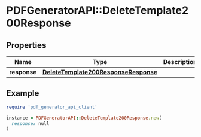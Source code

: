 # PDFGeneratorAPI::DeleteTemplate200Response

## Properties

| Name | Type | Description | Notes |
| ---- | ---- | ----------- | ----- |
| **response** | [**DeleteTemplate200ResponseResponse**](DeleteTemplate200ResponseResponse.md) |  | [optional] |

## Example

```ruby
require 'pdf_generator_api_client'

instance = PDFGeneratorAPI::DeleteTemplate200Response.new(
  response: null
)
```

